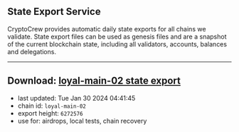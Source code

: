 ## State Export Service
CryptoCrew provides automatic daily state exports for all chains we validate. State export files can be used as genesis files and are a snapshot of the current blockchain state, including all validators, accounts, balances and delegations.

---
**Download: [loyal-main-02 state export](https://dl.ccvalidators.com/SERVICE/loyal/loyal-main-02_export_6272576.json)**
---

- last updated: Tue Jan 30 2024 04:41:45
- chain id: `loyal-main-02`
- export height: `6272576`
- use for: airdrops, local tests, chain recovery
